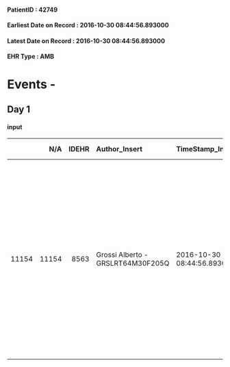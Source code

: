 
#### PatientID : 42749
#### Earliest Date on Record : 2016-10-30 08:44:56.893000
#### Latest Date on Record : 2016-10-30 08:44:56.893000
#### EHR Type : AMB

# Events - 

## Day 1

#### input
|       |    N/A |   IDEHR | Author_Insert                     | TimeStamp_Insert           | EHRType   |   PatientID |   IDDigitalSignDocument | persone_vicine   |   Unnamed: 0_x.1 |   IDANAMNESI_SOCIALE | Patient   | FamigliaAltro   | Paziente_T   | FamigliaAltro_T   |   Non_Rilevabile_x.1 | Note_Non_Rilevabile_x.1   | opt_Problemi   | Note_I                                                                                                        | ds_note_timori                                                                                                                                                                                                                                                                                  | chk_contr_sintomi   | chk_competenza                                 | opt_paziente_a   | opt_famiglia_a   | opt_adeguatezza   | ds_note_ad                                                                                                                                                       | opt_paziente_solo   | opt_presente_assente   | Presenza_minori   | Caregiver_principale   | opt_capacita     | opt_necessario   | opt_presente   | opt_risorse_ec   | opt_paziente_ad   | opt_caregiver_ad   | opt_inv_civile   | Needs               | Domestic partnership   | Fragility                    |
|------:|-------:|--------:|:----------------------------------|:---------------------------|:----------|------------:|------------------------:|:-----------------|-----------------:|---------------------:|:----------|:----------------|:-------------|:------------------|---------------------:|:--------------------------|:---------------|:--------------------------------------------------------------------------------------------------------------|:------------------------------------------------------------------------------------------------------------------------------------------------------------------------------------------------------------------------------------------------------------------------------------------------|:--------------------|:-----------------------------------------------|:-----------------|:-----------------|:------------------|:-----------------------------------------------------------------------------------------------------------------------------------------------------------------|:--------------------|:-----------------------|:------------------|:-----------------------|:-----------------|:-----------------|:---------------|:-----------------|:------------------|:-------------------|:-----------------|:--------------------|:-----------------------|:-----------------------------|
| 11154 |  11154 |    8563 | Grossi Alberto - GRSLRT64M30F205Q | 2016-10-30 08:44:56.893000 | AMB       |       42749 |                  537470 | N/A              |             4498 |                 2916 | No#0      | Si#1            | No#0         | Si#1              |                    0 | NR                        | No#0           | Il figlio riferisce che la paziente non √® stata informata della diagnosi e ovviamente neanche della prognosi | Il figlio Marco che vive fuori casa teme che la sorella Roberta che convive con la madre non sia in grado di gestire l'assistenza a causa di una fragilit√† psicologica e anche per prevedibili difficolt√† fisiche. Si √® detto disponibile ad inserire badante 24 ore. Dati alcuni nominativi | controllo sintomi#0 | competenza/capacit√† assistenziale caregiver#0 | Indefinite#2     | Congruenti#1     | Da valutare#2     | L'inserimento della badante potrebbe certamente rendere pi√π gestibile la situazione al momento del rientro a casa della malata previsto per gioved√¨ 3 novembre | No#0                | Presente#1             | No#0              | son Marco              | Incrementabile#1 | Si#1             | No#0           | Da valutare#2    | Totale#2          | Totale#2           | No#0             | Clinici#0;Sociali#1 | Figli#2                | sovraccarico assistenziale#4 |


